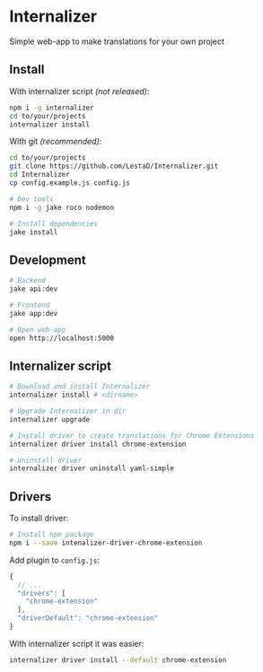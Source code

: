 # Internalizer

Simple web-app to make translations for your own project


## Install

With internalizer script _(not released)_:

```bash
npm i -g internalizer
cd to/your/projects
internalizer install
```

With git _(recommended)_:

```bash
cd to/your/projects
git clone https://github.com/LestaD/Internalizer.git
cd Internalizer
cp config.example.js config.js

# Dev tools
npm i -g jake roco nodemon

# Install dependencies
jake install
```


## Development

```bash
# Backend
jake api:dev

# Frontend
jake app:dev

# Open web-app
open http://localhost:5000
```


## Internalizer script

```bash
# Download and install Internalizer
internalizer install # <dirname>

# Upgrade Internalizer in dir
internalizer upgrade

# Install driver to create translations for Chrome Extensions
internalizer driver install chrome-extension

# Uninstall driver
internalizer driver uninstall yaml-simple
```


## Drivers

To install driver:

```bash
# Install npm package
npm i --save intenalizer-driver-chrome-extension
```

Add plugin to `config.js`:

```js
{
  // ...
  "drivers": [
    "chrome-extension"
  ],
  "driverDefault": "chrome-extension"
}
```

With internalizer script it was easier:

```bash
internalizer driver install --default chrome-extension
```







